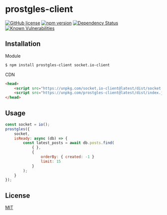 # prostgles-client


[![GitHub license](https://img.shields.io/badge/license-MIT-blue.svg)](https://github.com/prostgles/prostgles-client-js/blob/master/LICENSE)
[![npm version](https://img.shields.io/npm/v/prostgles-client.svg?style=flat)](https://www.npmjs.com/package/prostgles-client)
[![Dependency Status](https://david-dm.org/prostgles/prostgles-client-js/status.svg)](https://david-dm.org/prostgles/prostgles-client-js/status.svg#info=dependencies)
[![Known Vulnerabilities](https://snyk.io/test/github/prostgles/prostgles-client-js/badge.svg)](https://snyk.io/test/github/prostgles/prostgles-client-js)



## Installation

Module
```bash
$ npm install prostgles-client socket.io-client
```

CDN
```html
<head>
    <script src="https://unpkg.com/socket.io-client@latest/dist/socket.io.slim.js" type="text/javascript"></script>
    <script src="https://unpkg.com/prostgles-client@latest/dist/index.js" type="text/javascript"></script>	
</head>
```

## Usage
```js
const socket = io();
prostgles({
    socket, 
    isReady: async (db) => {
        const latest_posts = await db.posts.find(
            { },
            {   
                orderBy: { created: -1 }
                limit: 15
            }
        );
    }
});
```


## License

  [MIT](LICENSE)
